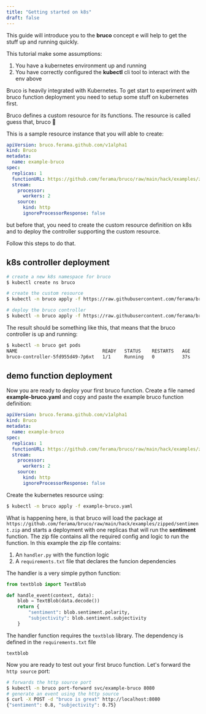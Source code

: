 ```yaml
---
title: "Getting started on k8s"
draft: false
---
```


This guide will introduce you to the **bruco** concept e will help to get the stuff up and running quickly.

This tutorial make some assumptions:

1. You have a kubernetes environment up and running
2. You have correctly configured the **kubectl** cli tool to interact with the env above

Bruco is heavily integrated with Kubernetes. To get start to experiment with bruco function deployment you need to setup some stuff on kubernetes first.

Bruco defines a custom resource for its functions. The resource is called guess that, bruco 🙂

This is a sample resource instance that you will able to create:
```yaml
apiVersion: bruco.ferama.github.com/v1alpha1
kind: Bruco
metadata:
  name: example-bruco
spec:
  replicas: 1
  functionURL: https://github.com/ferama/bruco/raw/main/hack/examples/zipped/sentiment.zip
  stream:
    processor:
      workers: 2
    source:
      kind: http
      ignoreProcessorResponse: false
```

but before that, you need to create the custom resource definition on k8s and to deploy the controller supporting the custom resource.

Follow this steps to do that.

## k8s controller deployment
```sh
# create a new k8s namespace for bruco
$ kubectl create ns bruco

# create the custom resource
$ kubectl -n bruco apply -f https://raw.githubusercontent.com/ferama/bruco/main/hack/k8s/resources/crd-bruco.yaml

# deploy the bruco controller
$ kubectl -n bruco apply -f https://raw.githubusercontent.com/ferama/bruco/main/hack/k8s/resources/controller.yaml
```

The result should be something like this, that means that the bruco controller is up and running:

```sh
$ kubectl -n bruco get pods
NAME                               READY   STATUS    RESTARTS   AGE
bruco-controller-5fd955d49-7p6xt   1/1     Running   0          37s
```

## demo function deployment
Now you are ready to deploy your first bruco function. Create a file named **example-bruco.yaml** and copy and paste the example bruco function definition:
```yaml
apiVersion: bruco.ferama.github.com/v1alpha1
kind: Bruco
metadata:
  name: example-bruco
spec:
  replicas: 1
  functionURL: https://github.com/ferama/bruco/raw/main/hack/examples/zipped/sentiment.zip
  stream:
    processor:
      workers: 2
    source:
      kind: http
      ignoreProcessorResponse: false
```

Create the kubernetes resource using:
```sh
$ kubectl -n bruco apply -f example-bruco.yaml
```

What is happening here, is that bruco will load the package at `https://github.com/ferama/bruco/raw/main/hack/examples/zipped/sentiment.zip` and starts a deployment with one replicas that will run the **sentiment** function. The zip file contains all the required config and logic to run the function. In this example the zip file contains:

1. An `handler.py` with the function logic
2. A `requirements.txt` file that declares the funcion dependencies

The handler is a very simple python function:
```python
from textblob import TextBlob

def handle_event(context, data):
    blob = TextBlob(data.decode())
    return {
        "sentiment": blob.sentiment.polarity,
        "subjectivity": blob.sentiment.subjectivity
    }
```
The handler function requires the `textblob` library. The dependency is defined in the `requirements.txt` file
```
textblob
```

Now you are ready to test out your first bruco function. Let's forward the `http source` port:

```sh
# forwards the http source port
$ kubectl -n bruco port-forward svc/example-bruco 8080
# generate an event using the http source
$ curl -X POST -d "bruco is great" http://localhost:8080
{"sentiment": 0.8, "subjectivity": 0.75}
```